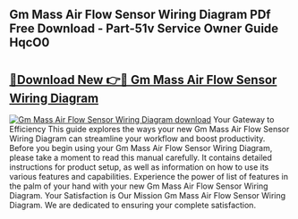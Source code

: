 ## Gm Mass Air Flow Sensor Wiring Diagram PDf Free Download - Part-51v Service Owner Guide HqcO0

# <h2><a href="http://dfpkf4c.blite.top/?on=Gm+Mass+Air+Flow+Sensor+Wiring+Diagram">🔗Download New 👉🔴 Gm Mass Air Flow Sensor Wiring Diagram</a></h2>

[![Gm Mass Air Flow Sensor Wiring Diagram download](https://i.imgur.com/lujVjoI.png)](http://dfpkf4c.blite.top/?on=Gm+Mass+Air+Flow+Sensor+Wiring+Diagram)
Your Gateway to Efficiency This guide explores the ways your new Gm Mass Air Flow Sensor Wiring Diagram can streamline your workflow and boost productivity. Before you begin using your Gm Mass Air Flow Sensor Wiring Diagram, please take a moment to read this manual carefully. It contains detailed instructions for product setup, as well as information on how to use its various features and capabilities. Experience the power of list of features in the palm of your hand with your new Gm Mass Air Flow Sensor Wiring Diagram. Your Satisfaction is Our Mission Gm Mass Air Flow Sensor Wiring Diagram. We are dedicated to ensuring your complete satisfaction.
